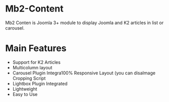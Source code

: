 # Mb2-Content
Mb2 Conten is Joomla 3+ module to display Joomla and K2 articles in list or carousel.
# Main Features
<ul>
<li>Support for K2 Articles</li>
<li>Multicolumn layout</li>
<li>Carousel Plugin Integra100% Responsive Layout (you can disaImage Cropping Script</li>
<li>Lightbox Plugin Integrated</li>
<li>Lightweight</li>
<li>Easy to Use</li>
</ul>
